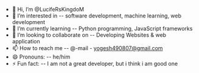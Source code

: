- 👋 Hi, I’m @LucifeRsKingdoM
- 👀 I’m interested in --  software development, machine learning, web development
- 🌱 I’m currently learning --  Python programming, JavaScript frameworks
- 💞️ I’m looking to collaborate on -- Developing Websites & web application
- 📫 How to reach me -- @-mail  - yogesh490807@gmail.com
- 😄 Pronouns: -- he/him
- ⚡ Fun fact: -- I am not a great developer, but i think i am good one 

<!---
LucifeRsKingdoM/LucifeRsKingdoM is a ✨ special ✨ repository because its `README.md` (this file) appears on your GitHub profile.
You can click the Preview link to take a look at your changes.
--->
